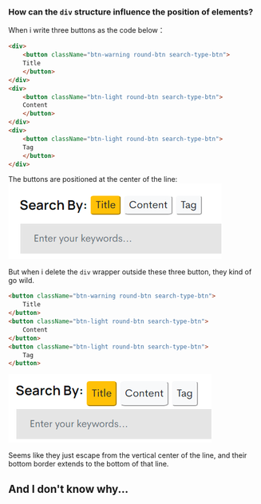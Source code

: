 ### How can the `div` structure influence the position of elements?
When i write three buttons as the code below：
```html
<div>
    <button className="btn-warning round-btn search-type-btn">
    Title
    </button>
</div>
<div>
    <button className="btn-light round-btn search-type-btn">
    Content
    </button>
</div>
<div>
    <button className="btn-light round-btn search-type-btn">
    Tag
    </button>
</div>
```
The buttons are positioned at the center of the line:
![1710508230088](../image/div-and-layout/1710508230088.png)

But when i delete the `div` wrapper outside these three button, they kind of go wild.
```html
<button className="btn-warning round-btn search-type-btn">
    Title
</button>
<button className="btn-light round-btn search-type-btn">
    Content
</button>
<button className="btn-light round-btn search-type-btn">
    Tag
</button>
```
![1710508443932](../image/div-and-layout/1710508443932.png)

Seems like they just escape from the vertical center of the line, and their bottom border extends to the bottom of that line.
## And I don't know why...